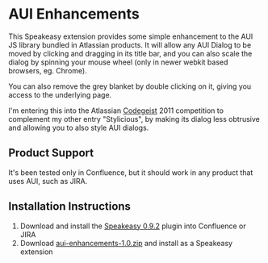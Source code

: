 AUI Enhancements
================

This Speakeasy extension provides some simple enhancement to the AUI JS library bundled in Atlassian products.
It will allow any AUI Dialog to be moved by clicking and dragging in its title bar, and you can also scale the
dialog by spinning your mouse wheel (only in newer webkit based browsers, eg. Chrome).

You can also remove the grey blanket by double clicking on it, giving you access to the underlying page.

I'm entering this into the Atlassian [Codegeist](http://codegeist.atlassian.com/entry/168778) 2011 competition to
complement my other entry "Stylicious", by making its dialog less obtrusive and allowing you to also style AUI dialogs.

Product Support
---------------

It's been tested only in Confluence, but it should work in any product that uses AUI, such as JIRA.

Installation Instructions
-------------------------

1. Download and install the [Speakeasy 0.9.2](https://maven.atlassian.com/content/repositories/atlassian-public/com/atlassian/labs/speakeasy-plugin/0.9.2/speakeasy-plugin-0.9.2.jar) plugin into Confluence or JIRA
2. Download [aui-enhancements-1.0.zip](https://github.com/downloads/jollytoad/AUI-Enhancements/aui-enhancements-1.0.zip) and install as a Speakeasy extension
